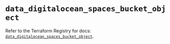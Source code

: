 # `data_digitalocean_spaces_bucket_object`

Refer to the Terraform Registry for docs: [`data_digitalocean_spaces_bucket_object`](https://registry.terraform.io/providers/digitalocean/digitalocean/2.59.0/docs/data-sources/spaces_bucket_object).
